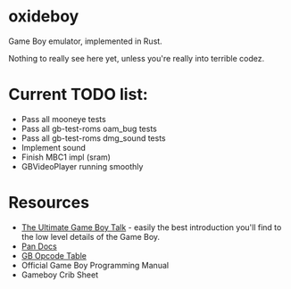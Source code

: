 # oxideboy

Game Boy emulator, implemented in Rust.

Nothing to really see here yet, unless you're really into terrible codez.

# Current TODO list:

 * Pass all mooneye tests
 * Pass all gb-test-roms oam_bug tests
 * Pass all gb-test-roms dmg_sound tests
 * Implement sound
 * Finish MBC1 impl (sram)
 * GBVideoPlayer running smoothly

# Resources

 * [The Ultimate Game Boy Talk](https://www.youtube.com/watch?v=HyzD8pNlpwI) - easily the best introduction you'll find to the low level details of the Game Boy.
 * [Pan Docs](http://gbdev.gg8.se/wiki/articles/Pan_Docs)
 * [GB Opcode Table](http://pastraiser.com/cpu/gameboy/gameboy_opcodes.html)
 * Official Game Boy Programming Manual
 * Gameboy Crib Sheet
